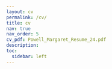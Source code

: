 ```yaml
---
layout: cv
permalink: /cv/
title: cv
nav: true
nav_order: 5
cv_pdf: Powell_Margaret_Resume_24.pdf
description: 
toc:
  sidebar: left
---
```

